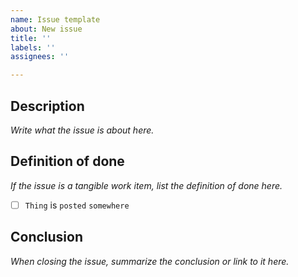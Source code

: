 ```yaml
---
name: Issue template
about: New issue
title: ''
labels: ''
assignees: ''

---
```


## Description

_Write what the issue is about here._

## Definition of done

_If the issue is a tangible work item, list the definition of done here._

- [ ] `Thing` is `posted` `somewhere`

## Conclusion

_When closing the issue, summarize the conclusion or link to it here._
